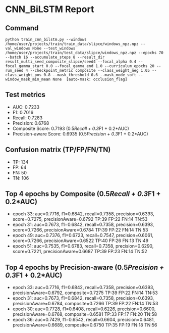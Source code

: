 # CNN_BiLSTM Report

## Command
```
python train_cnn_bilstm.py --windows /home/user/projects/train/train_data/slipce/windows_npz.npz --val_windows None --test_windows /home/user/projects/train/test_data/slipce/windows_npz.npz --epochs 70 --batch 16 --accumulate_steps 8 --result_dir result_multi_seed_composite_slipce/seed4 --focal_alpha 0.4 --focal_gamma_start 0.0 --focal_gamma_end 1.0 --curriculum_epochs 20 --run_seed 4 --checkpoint_metric composite --class_weight_neg 1.05 --class_weight_pos 0.8 --mask_threshold 0.6 --mask_mode soft --window_mask_min_mean None  [auto-mask: occlusion_flag]
```

## Test metrics
- AUC: 0.7233
- F1: 0.7016
- Recall: 0.7283
- Precision: 0.6768
- Composite Score: 0.7193 (0.5*Recall + 0.3*F1 + 0.2*AUC)
- Precision-aware Score: 0.6935 (0.5*Precision + 0.3*F1 + 0.2*AUC)
## Confusion matrix (TP/FP/FN/TN)
- TP: 134
- FP: 64
- FN: 50
- TN: 106

## Top 4 epochs by Composite (0.5*Recall + 0.3*F1 + 0.2*AUC)
- epoch 33: auc=0.7716, f1=0.6842, recall=0.7358, precision=0.6393, score=0.7275, precisionAware=0.6792  TP:39 FP:22 FN:14 TN:53
- epoch 31: auc=0.7673, f1=0.6842, recall=0.7358, precision=0.6393, score=0.7266, precisionAware=0.6784  TP:39 FP:22 FN:14 TN:53
- epoch 49: auc=0.7376, f1=0.6723, recall=0.7547, precision=0.6061, score=0.7266, precisionAware=0.6522  TP:40 FP:26 FN:13 TN:49
- epoch 51: auc=0.7535, f1=0.6783, recall=0.7358, precision=0.6290, score=0.7221, precisionAware=0.6687  TP:39 FP:23 FN:14 TN:52

## Top 4 epochs by Precision-aware (0.5*Precision + 0.3*F1 + 0.2*AUC)
- epoch 33: auc=0.7716, f1=0.6842, recall=0.7358, precision=0.6393, precisionAware=0.6792, composite=0.7275  TP:39 FP:22 FN:14 TN:53
- epoch 31: auc=0.7673, f1=0.6842, recall=0.7358, precision=0.6393, precisionAware=0.6784, composite=0.7266  TP:39 FP:22 FN:14 TN:53
- epoch 30: auc=0.7728, f1=0.6408, recall=0.6226, precision=0.6600, precisionAware=0.6768, composite=0.6581  TP:33 FP:17 FN:20 TN:58
- epoch 36: auc=0.7429, f1=0.6542, recall=0.6604, precision=0.6481, precisionAware=0.6689, composite=0.6750  TP:35 FP:19 FN:18 TN:56
